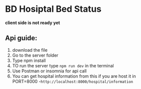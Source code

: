 # BD Hosiptal Bed Status

**client side is not ready yet**

## Api guide:
1. download the file 
1. Go to the server folder 
1. Type npm install
1. TO run the server type `npm run dev` in the terminal 
1. Use Postman or insomnia for api call 
1. You can get hospital information from this if you are host it in PORT=8000 -`http://localhost:8000/hospital/information`